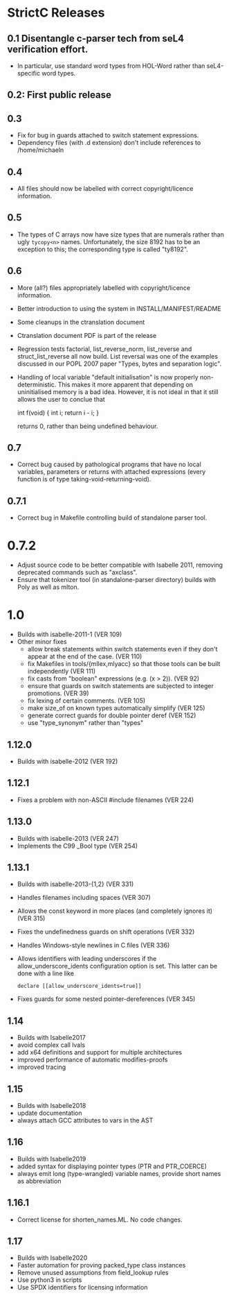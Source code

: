 <!--
  Copyright 2020, Data61, CSIRO (ABN 41 687 119 230)

  SPDX-License-Identifier: BSD-2-Clause
-->

# StrictC Releases

## 0.1 Disentangle c-parser tech from seL4 verification effort.

- In particular, use standard word types from HOL-Word rather than seL4-specific word types.

## 0.2: First public release

## 0.3

- Fix for bug in guards attached to switch statement expressions.
- Dependency files (with .d extension) don't include references to /home/michaeln

## 0.4

- All files should now be labelled with correct copyright/licence information.

## 0.5

- The types of C arrays now have size types that are numerals rather
  than ugly `tycopy<n>` names.  Unfortunately, the size 8192 has to be
  an exception to this; the corresponding type is called "ty8192".

## 0.6

- More (all?) files appropriately labelled with copyright/licence information.
- Better introduction to using the system in INSTALL/MANIFEST/README
- Some cleanups in the ctranslation document
- Ctranslation document PDF is part of the release
- Regression tests factorial, list_reverse_norm, list_reverse and
  struct_list_reverse all now build.  List reversal was one of the
  examples discussed in our POPL 2007 paper "Types, bytes and
  separation logic".
- Handling of local variable "default initialisation" is now properly
  non-deterministic. This makes it more apparent that depending on
  uninitialised memory is a bad idea.  However, it is not ideal in
  that it still allows the user to conclue that

    int f(void) { int i; return i - i; }

  returns 0, rather than being undefined behaviour.

## 0.7

- Correct bug caused by pathological programs that have no local
  variables, parameters or returns with attached expressions (every
  function is of type taking-void-returning-void).

## 0.7.1

- Correct bug in Makefile controlling build of standalone parser tool.

# 0.7.2

- Adjust source code to be better compatible with Isabelle 2011, removing
  deprecated commands such as "axclass".
- Ensure that tokenizer tool (in standalone-parser directory) builds
  with Poly as well as mlton.

# 1.0

- Builds with isabelle-2011-1 (VER 109)
- Other minor fixes
  - allow break statements within switch statements even if they don't
    appear at the end of the case. (VER 110)
  - fix Makefiles in tools/{mllex,mlyacc} so that those tools can be
    built independently (VER 111)
  - fix casts from "boolean" expressions (e.g. (x > 2)). (VER 92)
  - ensure that guards on switch statements are subjected to integer
    promotions. (VER 39)
  - fix lexing of certain comments. (VER 105)
  - make size_of on known types automatically simplify (VER 125)
  - generate correct guards for double pointer deref (VER 152)
  - use "type_synonym" rather than "types"

## 1.12.0

- Builds with isabelle-2012 (VER 192)

## 1.12.1

- Fixes a problem with non-ASCII #include filenames (VER 224)

## 1.13.0

- Builds with isabelle-2013 (VER 247)
- Implements the C99 _Bool type (VER 254)

## 1.13.1

- Builds with isabelle-2013-{1,2} (VER 331)
- Handles filenames including spaces (VER 307)
- Allows the const keyword in more places (and completely ignores it) (VER 315)
- Fixes the undefinedness guards on shift operations (VER 332)
- Handles Windows-style newlines in C files (VER 336)
- Allows identifiers with leading underscores if the allow_underscore_idents configuration option is set.  This latter can be done with a line like

      declare [[allow_underscore_idents=true]]

- Fixes guards for some nested pointer-dereferences (VER 345)

## 1.14

- Builds with Isabelle2017
- avoid complex call lvals
- add x64 definitions and support for multiple architectures
- improved performance of automatic modifies-proofs
- improved tracing

## 1.15

- Builds with Isabelle2018
- update documentation
- always attach GCC attributes to vars in the AST

## 1.16

- Builds with Isabelle2019
- added syntax for displaying pointer types (PTR and PTR_COERCE)
- always emit long (type-wrangled) variable names,
  provide short names as abbreviation

## 1.16.1

- Correct license for shorten_names.ML. No code changes.

## 1.17

- Builds with Isabelle2020
- Faster automation for proving packed_type class instances
- Remove unused assumptions from field_lookup rules
- Use python3 in scripts
- Use SPDX identifiers for licensing information
